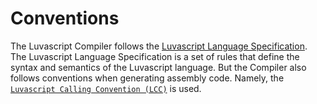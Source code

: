 # Conventions

The Luvascript Compiler follows the [Luvascript Language Specification](../../language-specifications/index.md). The Luvascript Language Specification is a set of rules that define the syntax and semantics of the Luvascript language.
But the Compiler also follows conventions when generating assembly code. Namely, the [`Luvascript Calling Convention (LCC)`](./luvascript-calling-convention.md) is used.